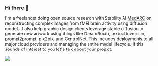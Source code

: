### Hi there 👋

I'm a freelancer doing open source research with Stability AI [MedARC](https://www.medarc.ai/) on reconstructing complex images from fMRI brain activity using diffusion models. I also help graphic design clients leverage stable diffusion to generate new artwork using things like DreamBooth, textual inversion, prompt2prompt, pix2pix, and ControlNet. This includes deployments to all major cloud providers and managing the entire model lifecycle. If this sounds of interest to you let's <a href="https://calendly.com/jimgoo/introductory-meeting">talk about your project</a>.

<img src="https://jgoode.s3.amazonaws.com/contracting-logos/logo-grid-v3.jpg">

<!--
**jimgoo/jimgoo** is a ✨ _special_ ✨ repository because its `README.md` (this file) appears on your GitHub profile.

Here are some ideas to get you started:

- 🔭 I’m currently working on ...
- 🌱 I’m currently learning ...
- 👯 I’m looking to collaborate on ...
- 🤔 I’m looking for help with ...
- 💬 Ask me about ...
- 📫 How to reach me: ...
- 😄 Pronouns: ...
- ⚡ Fun fact: ...
-->
